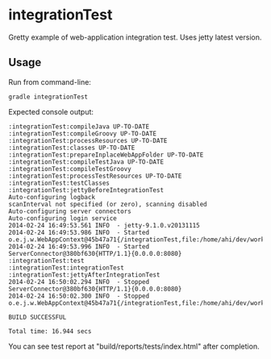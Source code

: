 # integrationTest

Gretty example of web-application integration test. Uses jetty latest version.

## Usage

Run from command-line:

```
gradle integrationTest
```

Expected console output:

```shell
:integrationTest:compileJava UP-TO-DATE
:integrationTest:compileGroovy UP-TO-DATE
:integrationTest:processResources UP-TO-DATE
:integrationTest:classes UP-TO-DATE
:integrationTest:prepareInplaceWebAppFolder UP-TO-DATE
:integrationTest:compileTestJava UP-TO-DATE
:integrationTest:compileTestGroovy
:integrationTest:processTestResources UP-TO-DATE
:integrationTest:testClasses
:integrationTest:jettyBeforeIntegrationTest
Auto-configuring logback
scanInterval not specified (or zero), scanning disabled
Auto-configuring server connectors
Auto-configuring login service
2014-02-24 16:49:53.561 INFO  - jetty-9.1.0.v20131115
2014-02-24 16:49:53.986 INFO  - Started o.e.j.w.WebAppContext@45b47a71{/integrationTest,file:/home/ahi/dev/work/gretty/examples/integrationTest/build/inplaceWebapp/,AVAILABLE}
2014-02-24 16:49:53.996 INFO  - Started ServerConnector@380bf630{HTTP/1.1}{0.0.0.0:8080}
:integrationTest:test
:integrationTest:integrationTest
:integrationTest:jettyAfterIntegrationTest
2014-02-24 16:50:02.294 INFO  - Stopped ServerConnector@380bf630{HTTP/1.1}{0.0.0.0:8080}
2014-02-24 16:50:02.300 INFO  - Stopped o.e.j.w.WebAppContext@45b47a71{/integrationTest,file:/home/ahi/dev/work/gretty/examples/integrationTest/build/inplaceWebapp/,UNAVAILABLE}

BUILD SUCCESSFUL

Total time: 16.944 secs
```

You can see test report at "build/reports/tests/index.html" after completion.

